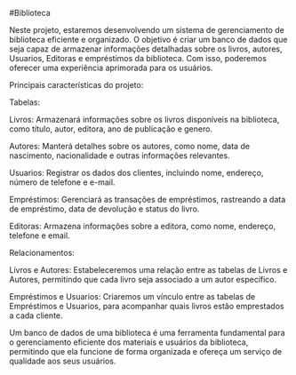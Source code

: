 #Biblioteca 

Neste projeto, estaremos desenvolvendo um sistema de gerenciamento de biblioteca eficiente e organizado. O objetivo é criar um banco de dados que seja capaz de armazenar informações detalhadas sobre os livros, autores, Usuarios, Editoras e empréstimos da biblioteca. Com isso, poderemos oferecer uma experiência aprimorada para os usuários.

Principais características do projeto:

Tabelas:

Livros: Armazenará informações sobre os livros disponíveis na biblioteca, como título, autor, editora, ano de publicação e genero.

Autores: Manterá detalhes sobre os autores, como nome, data de nascimento, nacionalidade e outras informações relevantes.

Usuarios: Registrar os dados dos clientes, incluindo nome, endereço, número de telefone e e-mail.

Empréstimos: Gerenciará as transações de empréstimos, rastreando a data de empréstimo, data de devolução e status do livro.

Editoras: Armazena informações sobre a editora, como nome, endereço, telefone e email.

Relacionamentos:

Livros e Autores: Estabeleceremos uma relação entre as tabelas de Livros e Autores, permitindo que cada livro seja associado a um autor específico.

Empréstimos e Usuarios: Criaremos um vínculo entre as tabelas de Empréstimos e Usuarios, para acompanhar quais livros estão emprestados a cada cliente.

Um banco de dados de uma biblioteca é uma ferramenta fundamental para o gerenciamento eficiente dos materiais e usuários da biblioteca, permitindo que ela funcione de forma organizada e ofereça um serviço de qualidade aos seus usuários.
